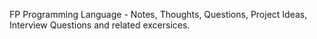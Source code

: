 FP Programming Language - Notes, Thoughts, Questions, Project Ideas, Interview Questions and related excersices. 
